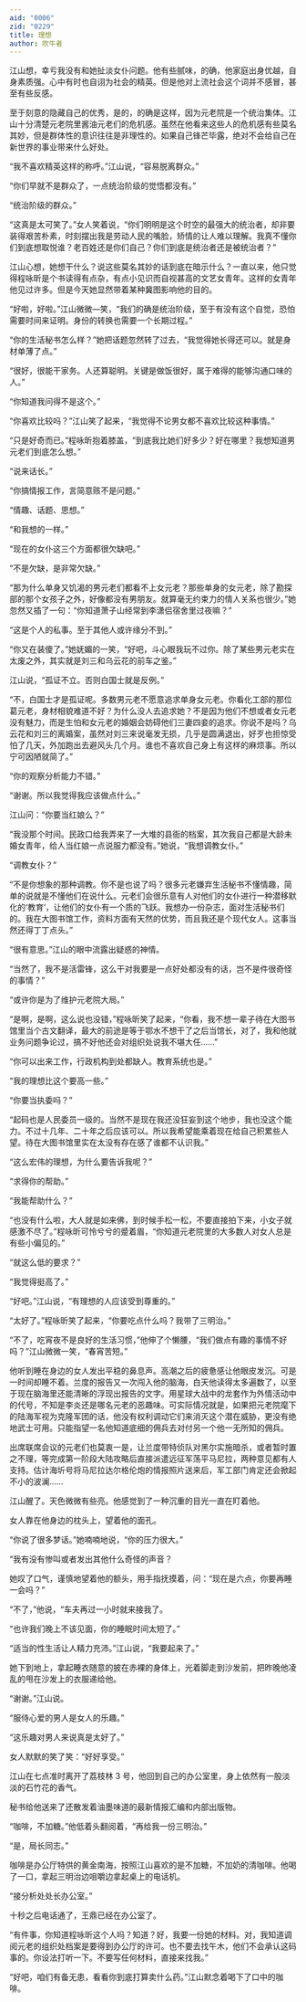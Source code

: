 ```yaml
---
aid: "0006"
zid: "0229"
title: 理想
author: 吹牛者
---
```


江山想，幸亏我没有和她扯淡女仆问题。他有些腻味，的确，他家庭出身优越，自身素质强。心中有时也自诩为社会的精英。但是他对上流社会这个词并不感冒，甚至有些反感。

至于刻意的隐藏自己的优秀，是的，的确是这样，因为元老院是一个统治集体。江山十分清楚元老院里酱油元老们的危机感。虽然在他看来这些人的危机感有些莫名其妙，但是群体性的意识往往是非理性的。如果自己锋芒毕露，绝对不会给自己在新世界的事业带来什么好处。

“我不喜欢精英这样的称呼。”江山说，“容易脱离群众。”

“你们早就不是群众了，一点统治阶级的觉悟都没有。”

“统治阶级的群众。”

“这真是太可笑了。”女人笑着说，“你们明明是这个时空的最强大的统治者，却非要装得艰苦朴素，时刻摆出我是劳动人民的嘴脸，矫情的让人难以理解。我真不懂你们到底想取悦谁？老百姓还是你们自己？你们到底是统治者还是被统治者？”

江山心想，她想干什么？说这些莫名其妙的话到底在暗示什么？一直以来，他只觉得程咏昕是个书读得有点杂，有点小见识而自视甚高的文艺女青年。这样的女青年他见过许多。但是今天她显然带着某种冀图影响他的目的。

“好啦，好啦。”江山微微―笑，“我们的确是统治阶级，至于有没有这个自觉，恐怕需要时间来证明。身份的转换也需要一个长期过程。”

“你的生活秘书怎么样？”她把话题忽然转了过去，“我觉得她长得还可以。就是身材单薄了点。”

“很好，很能干家务。人还算聪明。关键是做饭很好，属于难得的能够沟通口味的人。”

“你知道我问得不是这个。”

“你喜欢比较吗？”江山笑了起来，“我觉得不论男女都不喜欢比较这种事情。”

“只是好奇而已。”程咏昕抱着膝盖，“到底我比她们好多少？好在哪里？我想知道男元老们到底怎么想。”

“说来话长。”

“你搞情报工作，言简意赅不是问题。”

“情趣、话题、思想。”

“和我想的一样。”

“现在的女仆这三个方面都很欠缺吧。”

“不是欠缺，是非常欠缺。”

“那为什么单身又饥渴的男元老们都看不上女元老？那些单身的女元老，除了勘探部的那个女孩子之外，好像都没有男朋友。就算毫无约束力的情人关系也很少。”她忽然又插了一句：“你知道萧子山经常到李潇侣宿舍里过夜嘛？”

“这是个人的私事。至于其他人或许缘分不到。”

“你又在装傻了。”她妩媚的一笑，“好吧，斗心眼我玩不过你。除了某些男元老实在太废之外，其实就是刘三和乌云花的前车之鉴。”

江山说，“孤证不立。否则白国士就是反例。”

“不，白国士才是孤证呢。多数男元老不愿意追求单身女元老。你看化工部的那位葛元老，身材相貌难道不好？为什么没人去追求她？不是因为他们不想或者女元老没有魅力，而是生怕和女元老的婚姻会妨碍他们三妻四妾的追求。你说不是吗？乌云花和刘三的离婚案，虽然对刘三来说毫发无损，几乎是圆满退出，好歹也担惊受怕了几天，外加跑出去避风头几个月。谁也不喜欢自己身上有这样的麻烦事。所以宁可因陋就简了。”

“你的观察分析能力不错。”

“谢谢。所以我觉得我应该做点什么。”

江山问：“你要当红娘么？”

“我没那个时间。民政口给我弄来了一大堆的县衙的档案，其次我自己都是大龄未婚女青年，给人当红娘一点说服力都没有。”她说，“我想调教女仆。”

“调教女仆？”

“不是你想象的那种调教。你不是也说了吗？很多元老嫌弃生活秘书不懂情趣，简单的说就是不懂他们在说什么。元老们会很乐意有人对他们的女仆进行一种潜移默化的‘教育’，让他们的女仆有一个质的飞跃。我想办一份杂志，面对生活秘书们的。我在大图书馆工作，资料方面有天然的优势，而且我还是个现代女人。这事当然还得丁丁点头。”

“很有意思。”江山的眼中流露出疑惑的神情。

“当然了，我不是活雷锋，这么干对我要是一点好处都没有的话，岂不是件很奇怪的事情？”

“或许你是为了维护元老院大局。”

“是啊，是啊，这么说也没错，”程咏昕笑了起来，“你看，我不想一辈子待在大图书馆里当个古文翻译，最大的前途是等于鄂水不想干了之后当馆长，对了，我和他就业务问题争论过，搞不好他还会对组织处说我不堪大任……”

“你可以出来工作，行政机构到处都缺人。教育系统也是。”

“我的理想比这个要高一些。”

“你要当执委吗？”

“起码也是人民委员一级的。当然不是现在我还没狂妄到这个地步，我也没这个能力。不过十几年、二十年之后应该可以。所以我希望能乘着现在给自己积累些人望。待在大图书馆里实在太没有存在感了谁都不认识我。”

“这么宏伟的理想，为什么要告诉我呢？”

“求得你的帮助。”

“我能帮助什么？”

“也没有什么啦，大人就是如来佛，到时候手松一松，不要直接拍下来，小女子就感激不尽了。”程咏昕可怜兮兮的蹙着眉，“你知道元老院里的大多数人对女人总是有些小偏见的。”

“就这么低的要求？”

“我觉得挺高了。”

“好吧。”江山说，“有理想的人应该受到尊重的。”

“太好了。”程咏昕笑了起来，“你要吃点什么吗？我带了三明治。”

“不了，吃宵夜不是良好的生活习惯，”他伸了个懒腰，“我们做点有趣的事情不好吗？”江山微微一笑，“春宵苦短。”

他听到睡在身边的女人发出平稳的鼻息声。高潮之后的疲惫感让他眼皮发沉。可是一时间却睡不着。兰度的报告又一次闯入他的脑海，白天他读得太多遍数了，以至于现在脑海里还能清晰的浮现出报告的文字。用星球大战中的龙套作为外情活动中的代号，不知是李炎还是哪名元老的恶趣味。可实际情况就是，如果把元老院麾下的陆海军视为克隆军团的话，他没有权利调动它们来消灭这个潜在威胁，更没有绝地武士可用。只能指望一名他知道底细的佣兵去对付另一个他一无所知的佣兵。

出席联席会议的元老们也莫衷一是，让兰度带特侦队对黑尔实施暗杀，或者暂时置之不理，等完成第一阶段大陆攻略后直接派遣远征军荡平马尼拉，两种意见都有人支持。估计海圻号将马尼拉达尔格伦炮的情报照片送来后，军工部门肯定还会掀起不小的波澜......

江山醒了。天色微微有些亮。他感觉到了一种沉重的目光一直在盯着他。

女人靠在他身边的枕头上，望着他的面孔。

“你说了很多梦话。”她喃喃地说，“你的压力很大。”

“我有没有惨叫或者发出其他什么奇怪的声音？

她叹了口气，谨慎地望着他的额头，用手指抚摸着，问：“现在是六点，你要再睡一会吗？”

“不了，”他说，“车夫再过一小时就来接我了。

“也许我们晚上不该见面，你的睡眠时间太短了。”

“适当的性生活让人精力充沛。”江山说，“我要起来了。”

她下到地上，拿起睡衣随意的披在赤裸的身体上，光着脚走到沙发前，把昨晚他凌乱的甩在沙发上的衣服递给他。

“谢谢。”江山说。

“服侍心爱的男人是女人的乐趣。”

“这乐趣对男人来说真是太好了。”

女人默默的笑了笑：“好好享受。”

江山在七点准时离开了荔枝林 3 号，他回到自己的办公室里，身上依然有一股淡淡的石竹花的香气。

秘书给他送来了还散发着油墨味道的最新情报汇编和内部出版物。

“咖啡，不加糖。”他低着头翻阅着，“再给我一份三明治。”

“是，局长同志。”

咖啡是办公厅特供的黄金南海，按照江山喜欢的是不加糖，不加奶的清咖啡。他喝了一口，拿起三明治边咀嚼边拿起桌上的电话机。

“接分析处处长办公室。”

十秒之后电话通了，王鼎已经在办公室了。

“有件事，你知道程咏昕这个人吗？知道？好，我要一份她的材料。对，我知道调阅元老的组织处档案是要得到办公厅的许可。也不要去找午木，他们不会承认这码事的。你设法打听一下。不要写任何材料，直接来找我。”

“好吧，咱们有备无患，看看你到底打算卖什么药。”江山默念着喝下了口中的咖啡。

